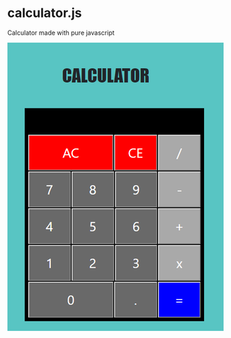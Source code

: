 # calculator.js
Calculator made with pure javascript



![image](https://github.com/richa031/calculator.js/blob/master/Screenshot%20(5).png)

